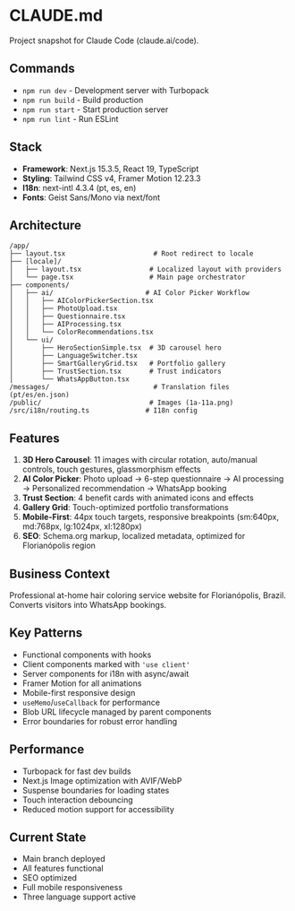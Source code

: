 # CLAUDE.md

Project snapshot for Claude Code (claude.ai/code).

## Commands

- `npm run dev` - Development server with Turbopack
- `npm run build` - Build production
- `npm run start` - Start production server
- `npm run lint` - Run ESLint

## Stack

- **Framework**: Next.js 15.3.5, React 19, TypeScript
- **Styling**: Tailwind CSS v4, Framer Motion 12.23.3
- **I18n**: next-intl 4.3.4 (pt, es, en)
- **Fonts**: Geist Sans/Mono via next/font

## Architecture

```
/app/
├── layout.tsx                      # Root redirect to locale
├── [locale]/
│   ├── layout.tsx                 # Localized layout with providers
│   └── page.tsx                   # Main page orchestrator
├── components/
│   ├── ai/                       # AI Color Picker Workflow
│   │   ├── AIColorPickerSection.tsx
│   │   ├── PhotoUpload.tsx
│   │   ├── Questionnaire.tsx
│   │   ├── AIProcessing.tsx
│   │   └── ColorRecommendations.tsx
│   └── ui/
│       ├── HeroSectionSimple.tsx  # 3D carousel hero
│       ├── LanguageSwitcher.tsx
│       ├── SmartGalleryGrid.tsx   # Portfolio gallery
│       ├── TrustSection.tsx       # Trust indicators
│       └── WhatsAppButton.tsx
/messages/                          # Translation files (pt/es/en.json)
/public/                           # Images (1a-11a.png)
/src/i18n/routing.ts              # I18n config
```

## Features

1. **3D Hero Carousel**: 11 images with circular rotation, auto/manual controls, touch gestures, glassmorphism effects
2. **AI Color Picker**: Photo upload → 6-step questionnaire → AI processing → Personalized recommendation → WhatsApp booking
3. **Trust Section**: 4 benefit cards with animated icons and effects
4. **Gallery Grid**: Touch-optimized portfolio transformations
5. **Mobile-First**: 44px touch targets, responsive breakpoints (sm:640px, md:768px, lg:1024px, xl:1280px)
6. **SEO**: Schema.org markup, localized metadata, optimized for Florianópolis region

## Business Context

Professional at-home hair coloring service website for Florianópolis, Brazil. Converts visitors into WhatsApp bookings.

## Key Patterns

- Functional components with hooks
- Client components marked with `'use client'`
- Server components for i18n with async/await
- Framer Motion for all animations
- Mobile-first responsive design
- `useMemo`/`useCallback` for performance
- Blob URL lifecycle managed by parent components
- Error boundaries for robust error handling

## Performance

- Turbopack for fast dev builds
- Next.js Image optimization with AVIF/WebP
- Suspense boundaries for loading states
- Touch interaction debouncing
- Reduced motion support for accessibility

## Current State

- Main branch deployed
- All features functional
- SEO optimized
- Full mobile responsiveness
- Three language support active